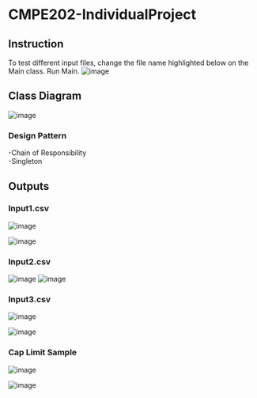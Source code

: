 # CMPE202-IndividualProject
## Instruction
To test different input files, change the file name highlighted below on the Main class. Run Main.
![image](https://user-images.githubusercontent.com/54551895/145164750-da9146d5-59f1-4ade-8284-858ae2fcec0e.png)
<br>
## Class Diagram
![image](https://user-images.githubusercontent.com/54551895/145213728-2e00003a-d8fb-4d79-a87a-93b624ebc659.png)
### Design Pattern
-Chain of Responsibility <br>
-Singleton
## Outputs

### Input1.csv
![image](https://user-images.githubusercontent.com/54551895/145163623-de831116-0147-4db5-af1a-d54bf007eb3f.png)

![image](https://user-images.githubusercontent.com/54551895/145163686-2f457cf2-fdad-4d1e-85e6-5dc554cda146.png)

### Input2.csv
![image](https://user-images.githubusercontent.com/54551895/145163716-9a9dc691-cef2-44a2-af31-86893b4f362d.png)
![image](https://user-images.githubusercontent.com/54551895/145165393-47c4cae5-8baf-4353-8fda-222f9bff5c49.png)

### Input3.csv
![image](https://user-images.githubusercontent.com/54551895/145163770-56863e21-1447-435b-b5c9-7326b59d4785.png)

![image](https://user-images.githubusercontent.com/54551895/145163792-2057d5c9-246b-4c55-883e-605f31063f9d.png)

### Cap Limit Sample
![image](https://user-images.githubusercontent.com/54551895/145163896-2bc462da-79bb-4dac-b9d7-2cb56108231d.png)

![image](https://user-images.githubusercontent.com/54551895/145163822-a2fc7a31-23b2-46d2-90a8-3fa50cf7b2a7.png)

